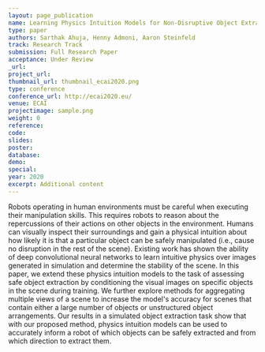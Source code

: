 ```yaml
---
layout: page_publication
name: Learning Physics Intuition Models for Non-Disruptive Object Extraction from Clutter
type: paper
authors: Sarthak Ahuja, Henny Admoni, Aaron Steinfeld
track: Research Track
submission: Full Research Paper
acceptance: Under Review
_url:
project_url: 
thumbnail_url: thumbnail_ecai2020.png
type: conference
conference_url: http://ecai2020.eu/
venue: ECAI
projectimage: sample.png
weight: 0
reference: 
code:
slides: 
poster: 
database: 
demo: 
special: 
year: 2020
excerpt: Additional content
---
```

Robots operating in human environments must be careful when executing their manipulation skills. This requires robots to reason about the repercussions of their actions on other objects in the environment. Humans can visually inspect their surroundings and gain a physical intuition about how likely it is that a particular object can be safely manipulated (i.e., cause no disruption in the rest of the scene). Existing work has shown the ability of deep convolutional neural networks to learn intuitive physics over images generated in simulation and determine the stability of the scene. In this paper, we extend these physics intuition models to the task of assessing safe object extraction by conditioning the visual images on specific objects in the scene during training. We further explore methods for aggregating multiple views of a scene to increase the model's accuracy for scenes that contain either a large number of objects or unstructured object arrangements. Our results in a simulated object extraction task show that with our proposed method, physics intuition models can be used to accurately inform a robot of which objects can be safely extracted and from which direction to extract them.